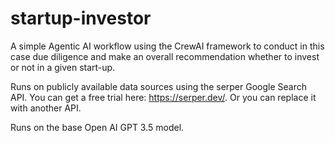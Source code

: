 # startup-investor

A simple Agentic AI workflow using the CrewAI framework to conduct in this case due diligence and make an overall recommendation whether to invest or not in a given start-up.

Runs on publicly available data sources using the serper Google Search API. You can get a free trial here: https://serper.dev/. Or you can replace it with another API.

Runs on the base Open AI GPT 3.5 model. 
